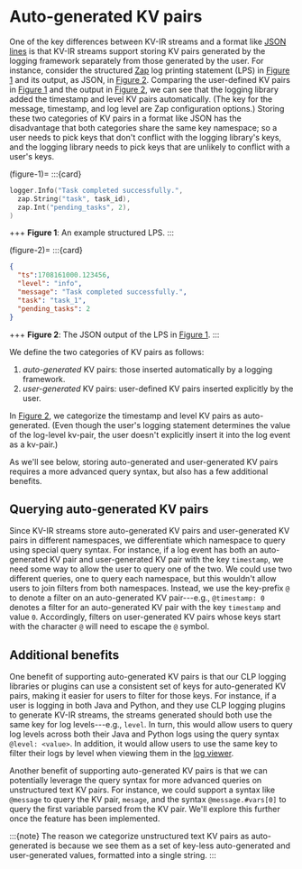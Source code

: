 # Auto-generated KV pairs

One of the key differences between KV-IR streams and a format like [JSON lines][json-lines] is that
KV-IR streams support storing KV pairs generated by the logging framework separately from those
generated by the user. For instance, consider the structured [Zap] log printing statement (LPS) in
[Figure 1](#figure-1) and its output, as JSON, in [Figure 2](#figure-2). Comparing the user-defined
KV pairs in [Figure 1](#figure-1) and the output in [Figure 2](#figure-2), we can see that the
logging library added the timestamp and level KV pairs automatically. (The key for the message,
timestamp, and log level are Zap configuration options.) Storing these two categories of KV pairs in
a format like JSON has the disadvantage that both categories share the same key namespace; so a user
needs to pick keys that don't conflict with the logging library's keys, and the logging library
needs to pick keys that are unlikely to conflict with a user's keys.

(figure-1)=
:::{card}

```go
logger.Info("Task completed successfully.",
  zap.String("task", task_id),
  zap.Int("pending_tasks", 2),
)
```

+++
**Figure 1**: An example structured LPS.
:::

(figure-2)=
:::{card}

```json
{
  "ts":1708161000.123456,
  "level": "info",
  "message": "Task completed successfully.",
  "task": "task_1",
  "pending_tasks": 2
}
```

+++
**Figure 2**: The JSON output of the LPS in [Figure 1](#figure-1).
:::

We define the two categories of KV pairs as follows:

1. *auto-generated* KV pairs: those inserted automatically by a logging framework.
2. *user-generated* KV pairs: user-defined KV pairs inserted explicitly by the user.

In [Figure 2](#figure-2), we categorize the timestamp and level KV pairs as auto-generated. (Even
though the user's logging statement determines the value of the log-level kv-pair, the user doesn't
explicitly insert it into the log event as a kv-pair.)

As we'll see below, storing auto-generated and user-generated KV pairs requires a more advanced
query syntax, but also has a few additional benefits.

## Querying auto-generated KV pairs

Since KV-IR streams store auto-generated KV pairs and user-generated KV pairs in different
namespaces, we differentiate which namespace to query using special query syntax. For instance, if a
log event has both an auto-generated KV pair and user-generated KV pair with the key `timestamp`, we
need some way to allow the user to query one of the two. We could use two different queries, one to
query each namespace, but this wouldn't allow users to join filters from both namespaces. Instead,
we use the key-prefix `@` to denote a filter on an auto-generated KV pair---e.g., `@timestamp: 0`
denotes a filter for an auto-generated KV pair with the key `timestamp` and value `0`. Accordingly,
filters on user-generated KV pairs whose keys start with the character `@` will need to escape the
`@` symbol.

## Additional benefits

One benefit of supporting auto-generated KV pairs is that our CLP logging libraries or plugins can
use a consistent set of keys for auto-generated KV pairs, making it easier for users to filter for
those keys. For instance, if a user is logging in both Java and Python, and they use CLP logging
plugins to generate KV-IR streams, the streams generated should both use the same key for log
levels---e.g., `level`. In turn, this would allow users to query log levels across both their Java
and Python logs using the query syntax `@level: <value>`. In addition, it would allow users to use
the same key to filter their logs by level when viewing them in the [log viewer][log-viewer].

Another benefit of supporting auto-generated KV pairs is that we can potentially leverage
the query syntax for more advanced queries on unstructured text KV pairs. For instance, we could
support a syntax like `@message` to query the KV pair, `mesage`, and the syntax `@message.#vars[0]`
to query the first variable parsed from the KV pair. We'll explore this further once the feature has
been implemented.

:::{note}
The reason we categorize unstructured text KV pairs as auto-generated is because we see them as a
set of key-less auto-generated and user-generated values, formatted into a single string.
:::

[json-lines]: https://jsonlines.org/
[log-viewer]: https://github.com/y-scope/yscope-log-viewer
[Zap]: https://github.com/uber-go/zap
